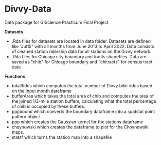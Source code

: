 # Divvy-Data
Data package for GIScience Practicum Final Project

**Datasets**
* .Rda files for datasets are located in data folder. Datasets are defined like "Jul15" with all months from June 2013 to April 2022. Data consists of cleaned station ridership data for all stations on the Divvy network.
* .Rda files for Chicago city boundary and tracts shapefiles. Data are saved as "chib" for Chicago boundary and "chitracts" for census tract data

**Functions**
* totalRides which computes the total number of Divvy bike rides based on the input month dataframe
* bufferArea which takes the total area of chib and computes the area of the joined 1/2-mile station buffers, calculating what the total percentage of chib is occupied by these buffers.
* pppbound which converts the boundary dataframe into a spatstat point pattern object
* ppp which creates the Gaussian kernel for the stations dataframe
* choynowski which creates the dataframe to plot for the Choynowski maps.
* statsf which turns the station map into a shapefile

